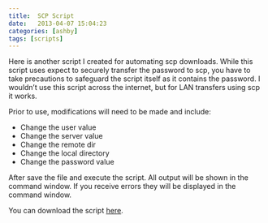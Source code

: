 ```yaml
---
title:  SCP Script
date:   2013-04-07 15:04:23
categories: [ashby]
tags: [scripts]
---
```

Here is another script I created for automating scp downloads.  While this script uses expect to securely transfer the password to scp, you have to take precautions to safeguard the script itself as it contains the password.  I wouldn’t use this script across the internet, but for LAN transfers using scp it works.
  
Prior to use, modifications will need to be made and include:

* Change the user value<br>
* Change the server value<br>
* Change the remote dir<br>
* Change the local directory<br>
* Change the password value<br>
 

After save the file and execute the script.  All output will be shown in the command window. If you receive errors they will be displayed in the command window.

You can download the script [here](https://ashby.keybase.pub/Blog/Scripts/scptransfer.sh).
